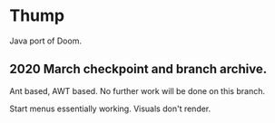 # Thump
Java port of Doom. 

## 2020 March checkpoint and branch archive.
Ant based, AWT based.
No further work will be done on this branch.

Start menus essentially working.  Visuals don't render.
